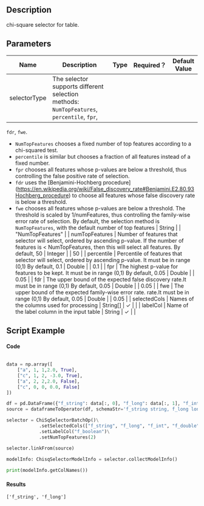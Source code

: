 ## Description
chi-square selector for table.

## Parameters
| Name | Description | Type | Required？ | Default Value |
| --- | --- | --- | --- | --- |
| selectorType | The selector supports different selection methods: `NumTopFeatures`, `percentile`, `fpr`,
  `fdr`, `fwe`.
   - `NumTopFeatures` chooses a fixed number of top features according to a chi-squared test.
   - `percentile` is similar but chooses a fraction of all features instead of a fixed number.
   - `fpr` chooses all features whose p-values are below a threshold, thus controlling the false
     positive rate of selection.
   - `fdr` uses the [Benjamini-Hochberg procedure]
     (https://en.wikipedia.org/wiki/False_discovery_rate#Benjamini.E2.80.93Hochberg_procedure)
     to choose all features whose false discovery rate is below a threshold.
   - `fwe` chooses all features whose p-values are below a threshold. The threshold is scaled by
     1/numFeatures, thus controlling the family-wise error rate of selection.
  By default, the selection method is `NumTopFeatures`, with the default number of top features | String |  | "NumTopFeatures" |
| numTopFeatures | Number of features that selector will select, ordered by ascending p-value. If the number of features is < NumTopFeatures, then this will select all features.  By default, 50 | Integer |  | 50 |
| percentile | Percentile of features that selector will select, ordered by ascending p-value. It must be in range (0,1)  By default, 0.1 | Double |  | 0.1 |
| fpr | The highest p-value for features to be kept. It must be in range (0,1)  By default, 0.05 | Double |  | 0.05 |
| fdr | The upper bound of the expected false discovery rate.It must be in range (0,1)  By default, 0.05 | Double |  | 0.05 |
| fwe | The upper bound of the expected family-wise error rate. rate.It must be in range (0,1)  By default, 0.05 | Double |  | 0.05 |
| selectedCols | Names of the columns used for processing | String[] | ✓ |  |
| labelCol | Name of the label column in the input table | String | ✓ |  |

## Script Example

#### Code
```python

data = np.array([
    ["a", 1, 1,2.0, True],
    ["c", 1, 2, -3.0, True],
    ["a", 2, 2,2.0, False],
    ["c", 0, 0, 0.0, False]
])

df = pd.DataFrame({"f_string": data[:, 0], "f_long": data[:, 1], "f_int": data[:, 2], "f_double": data[:, 3], "f_boolean": data[:, 4]})
source = dataframeToOperator(df, schemaStr='f_string string, f_long long, f_int int, f_double double, f_boolean boolean', op_type="batch")

selector = ChiSqSelectorBatchOp()\
            .setSelectedCols(["f_string", "f_long", "f_int", "f_double"])\
            .setLabelCol("f_boolean")\
            .setNumTopFeatures(2)

selector.linkFrom(source)

modelInfo: ChisqSelectorModelInfo = selector.collectModelInfo()
        
print(modelInfo.getColNames())


```

#### Results

```
['f_string', 'f_long']
```




